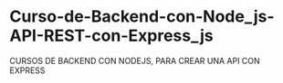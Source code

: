 # Curso-de-Backend-con-Node_js-API-REST-con-Express_js
CURSOS DE BACKEND CON NODEJS, PARA CREAR UNA API CON EXPRESS
